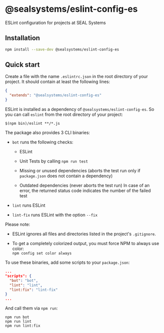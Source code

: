 # @sealsystems/eslint-config-es

ESLint configuration for projects at SEAL Systems

## Installation

```bash
npm install --save-dev @sealsystems/eslint-config-es
```

## Quick start

Create a file with the name `.eslintrc.json` in the root directory of your project. It should contain at least the following lines:

```json
{
  "extends": "@sealsystems/eslint-config-es"
}
```

ESLint is installed as a dependency of `@sealsystems/eslint-config-es`. So you can call `eslint` from the root directory of your project:

```shell
$(npm bin)/eslint **/*.js
```

The package also provides 3 CLI binaries:

- `bot` runs the following checks:

  - ESLint

  - Unit Tests by calling `npm run test`

  - Missing or unused dependencies (aborts the test run only if `package.json` does not contain a dependency)

  - Outdated dependencies (never aborts the test run)
  In case of an error, the returned status code indicates the number of the failed test

- `lint` runs ESLint

- `lint-fix` runs ESLint with the option `--fix`

Please note:

- ESLint ignores all files and directories listed in the project's `.gitignore`.

- To get a completely colorized output, you must force NPM to always use color:  
  `npm config set color always`

To use these binaries, add some scripts to your `package.json`:

```json
...
"scripts": {
  "bot": "bot",
  "lint": "lint",
  "lint:fix": "lint-fix"
}
...
```

And call them via `npm run`:

```shell
npm run bot
npm run lint
npm run lint:fix
```

